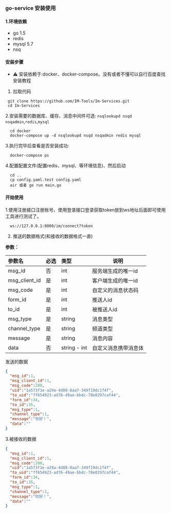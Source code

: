 ### go-service 安装使用

#### 1.环境依赖
 * go 1.5
 * redis
 * mysql 5.7
 * nsq


    
####  安装步骤

 * ⚠️ 安装依赖于:docker、docker-compose。没有或者不懂可以自行百度查找安装教程


  1. 拉取代码
 ```shell
  git clone https://github.com/IM-Tools/Im-Services.git
  cd Im-Services
 ```
  2.安装需要的数据库、缓存、消息中间件可选: `nsqlookupd nsqd nsqadmin`,`redis`,`mysql`
```shell
  cd docker
  docker-compose up -d nsqlookupd nsqd nsqadmin redis mysql
```
  3.执行完毕后查看是否安装成功:
```shell
  docker-compose ps
```
  4.配置配置文件(配置redis、mysql、等环境信息)、然后启动
```shell
  cd ..
  cp config.yaml.test config.yaml
  air 或者 go run main.go
```

#### 开始使用
  1.使用注册接口注册账号、使用登录接口登录获取token放到ws地址后面即可使用工具进行测试了。
 ```shell
   ws://127.0.0.1:8000/im/connect?token
 ```
  2. 推送的数据格式(和接收的数据格式一直)
  
**参数：**

|参数名| 必选  | 类型           | 说明         |
|:----    |:----|:-------------|------------|
|msg_id  | 否   | int          | 服务端生成的唯一id |
|msg_client_id  | 是   | int          | 客户端生成的唯一id |
|msg_code  | 是   | int          | 自定义的消息状态码  |
|form_id  | 是   | int          | 推送人id      |
|to_id  | 是   | int          | 被推送人id     |
|msg_type  | 是   | string       | 消息类型       |
|channel_type  | 是   | string       | 频道类型       |
|message  | 是   | string       | 消息内容       |
|data  | 否   | string - int | 自定义消息携带消息体 |

发送的数据
```json
{
  "msg_id":1,
  "msg_client_id":1, 
  "msg_code":200,
  "uid":"1a573f1e-a29a-4d88-8aa7-349f19dc1f4f",
  "to_uid":"ff654923-ad76-49ae-bbdc-70e0297caf44",
  "form_id":34,
  "to_id":35,
  "msg_type":1,
  "channel_type":1,
  "message":"你好！",
  "data":""
}
```
 3.被接收的数据

```json
{
  "msg_id":1,
  "msg_client_id":1, 
  "msg_code":200,
  "uid":"1a573f1e-a29a-4d88-8aa7-349f19dc1f4f",
  "to_uid":"ff654923-ad76-49ae-bbdc-70e0297caf44",
  "form_id":34,
  "to_id":35,
  "msg_type":1,
  "channel_type":1,
  "message":"你好！",
  "data":""
}
```